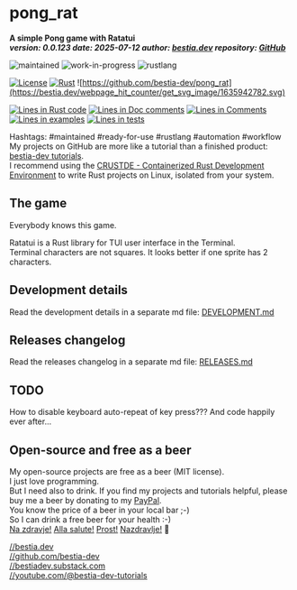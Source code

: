<!-- markdownlint-disable MD041 -->
[//]: # (auto_md_to_doc_comments segment start A)

# pong_rat

[//]: # (auto_cargo_toml_to_md start)

**A simple Pong game with Ratatui**  
***version: 0.0.123 date: 2025-07-12 author: [bestia.dev](https://bestia.dev) repository: [GitHub](https://github.com/bestia-dev/pong_rat)***

 ![maintained](https://img.shields.io/badge/maintained-green)
 ![work-in-progress](https://img.shields.io/badge/work_in_progress-yellow)
 ![rustlang](https://img.shields.io/badge/rustlang-orange)

[//]: # (auto_cargo_toml_to_md end)

  [![License](https://img.shields.io/badge/license-MIT-blue.svg)](https://github.com/bestia-dev/pong_rat/blob/main/LICENSE)
  [![Rust](https://github.com/bestia-dev/pong_rat/workflows/rust_fmt_auto_build_test/badge.svg)](https://github.com/bestia-dev/pong_rat/)
  ![https://github.com/bestia-dev/pong_rat](https://bestia.dev/webpage_hit_counter/get_svg_image/1635942782.svg)

[//]: # (auto_lines_of_code start)
[![Lines in Rust code](https://img.shields.io/badge/Lines_in_Rust-392-green.svg)](https://github.com/bestia-dev/pong_rat/)
[![Lines in Doc comments](https://img.shields.io/badge/Lines_in_Doc_comments-6-blue.svg)](https://github.com/bestia-dev/pong_rat/)
[![Lines in Comments](https://img.shields.io/badge/Lines_in_comments-24-purple.svg)](https://github.com/bestia-dev/pong_rat/)
[![Lines in examples](https://img.shields.io/badge/Lines_in_examples-0-yellow.svg)](https://github.com/bestia-dev/pong_rat/)
[![Lines in tests](https://img.shields.io/badge/Lines_in_tests-0-orange.svg)](https://github.com/bestia-dev/pong_rat/)

[//]: # (auto_lines_of_code end)

Hashtags: #maintained #ready-for-use #rustlang #automation #workflow  
My projects on GitHub are more like a tutorial than a finished product: [bestia-dev tutorials](https://github.com/bestia-dev/tutorials_rust_wasm).  
I recommend using the [CRUSTDE - Containerized Rust Development Environment](https://github.com/CRUSTDE-ContainerizedRustDevEnv/crustde_cnt_img_pod) to write Rust projects on Linux, isolated from your system.  

## The game

Everybody knows this game.

Ratatui is a Rust library for TUI user interface in the Terminal.  
Terminal characters are not squares. It looks better if one sprite has 2 characters.

## Development details

Read the development details in a separate md file:
[DEVELOPMENT.md](DEVELOPMENT.md)

## Releases changelog

Read the releases changelog in a separate md file:
[RELEASES.md](RELEASES.md)

## TODO

How to disable keyboard auto-repeat of key press???
And code happily ever after...

## Open-source and free as a beer

My open-source projects are free as a beer (MIT license).  
I just love programming.  
But I need also to drink. If you find my projects and tutorials helpful, please buy me a beer by donating to my [PayPal](https://paypal.me/LucianoBestia).  
You know the price of a beer in your local bar ;-)  
So I can drink a free beer for your health :-)  
[Na zdravje!](https://translate.google.com/?hl=en&sl=sl&tl=en&text=Na%20zdravje&op=translate) [Alla salute!](https://dictionary.cambridge.org/dictionary/italian-english/alla-salute) [Prost!](https://dictionary.cambridge.org/dictionary/german-english/prost) [Nazdravlje!](https://matadornetwork.com/nights/how-to-say-cheers-in-50-languages/) 🍻

[//bestia.dev](https://bestia.dev)  
[//github.com/bestia-dev](https://github.com/bestia-dev)  
[//bestiadev.substack.com](https://bestiadev.substack.com)  
[//youtube.com/@bestia-dev-tutorials](https://youtube.com/@bestia-dev-tutorials)  

[//]: # (auto_md_to_doc_comments segment end A)
